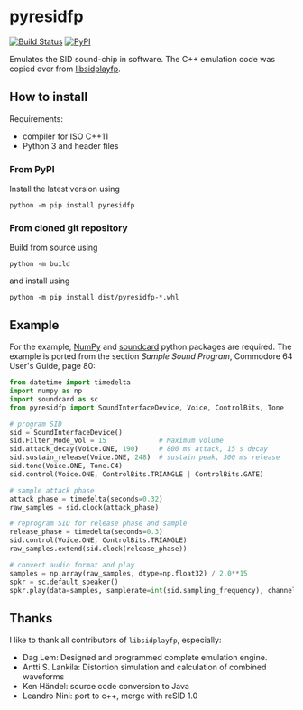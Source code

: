 # pyresidfp

[![Build Status](https://travis-ci.org/pyresidfp/pyresidfp.svg?branch=master)](https://travis-ci.org/pyresidfp/pyresidfp)
[![PyPI](https://img.shields.io/pypi/v/pyresidfp)](https://pypi.org/project/pyresidfp/)

Emulates the SID sound-chip in software. The C++ emulation code was copied over from
[libsidplayfp](https://sourceforge.net/projects/sidplay-residfp/).

## How to install

Requirements:
- compiler for ISO C++11
- Python 3 and header files


### From PyPI

Install the latest version using
```commandline
python -m pip install pyresidfp
```


### From cloned git repository 

Build from source using
```commandline
python -m build
```
and install using
```commandline
python -m pip install dist/pyresidfp-*.whl
```

## Example

For the example, [NumPy](http://www.numpy.org/) and [soundcard](https://github.com/bastibe/SoundCard) python packages
are required. The example is ported from the section *Sample Sound Program*, Commodore 64 User's Guide, page 80:
```python
from datetime import timedelta
import numpy as np
import soundcard as sc
from pyresidfp import SoundInterfaceDevice, Voice, ControlBits, Tone

# program SID
sid = SoundInterfaceDevice()
sid.Filter_Mode_Vol = 15             # Maximum volume
sid.attack_decay(Voice.ONE, 190)     # 800 ms attack, 15 s decay
sid.sustain_release(Voice.ONE, 248)  # sustain peak, 300 ms release
sid.tone(Voice.ONE, Tone.C4)
sid.control(Voice.ONE, ControlBits.TRIANGLE | ControlBits.GATE)

# sample attack phase
attack_phase = timedelta(seconds=0.32)
raw_samples = sid.clock(attack_phase)

# reprogram SID for release phase and sample
release_phase = timedelta(seconds=0.3)
sid.control(Voice.ONE, ControlBits.TRIANGLE)
raw_samples.extend(sid.clock(release_phase))

# convert audio format and play
samples = np.array(raw_samples, dtype=np.float32) / 2.0**15
spkr = sc.default_speaker()
spkr.play(data=samples, samplerate=int(sid.sampling_frequency), channels=1)
```


## Thanks

I like to thank all contributors of `libsidplayfp`, especially:

- Dag Lem: Designed and programmed complete emulation engine.
- Antti S. Lankila: Distortion simulation and calculation of combined waveforms
- Ken Händel: source code conversion to Java
- Leandro Nini: port to c++, merge with reSID 1.0
